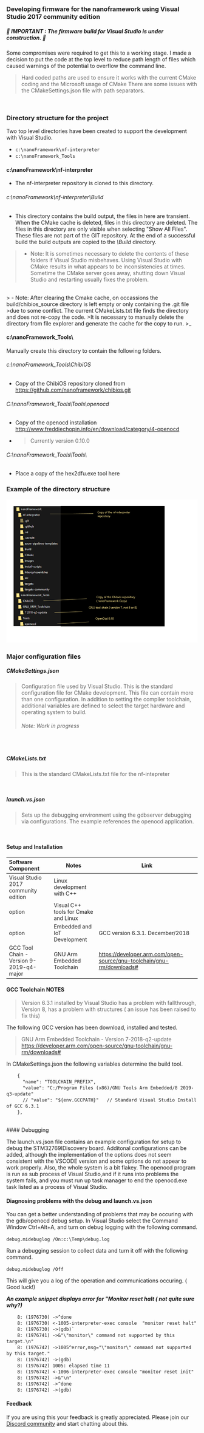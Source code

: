 ### Developing firmware for the nanoframework using Visual Studio 2017 community edition 

##### 🚧 IMPORTANT : The firmware build for Visual Studio is under construction. 🚧 
Some compromises were required to get this to a working stage.
I made a decision to put the code at the top level to reduce path length of files which caused warnings of the potential to overflow the command line.
>Hard coded paths are used to ensure it works with the current CMake coding and the Microsoft usage of CMake
>There are some issues with the CMakeSettings.json file with path separators.

<br>


### Directory structure for the project
Two top level directories have been created to support the development with Visual Studio.
* `c:\nanoFramework\nf-interpreter`
* `c:\nanoFramework_Tools`

#### c:\nanoFramework\nf-interpreter
- The nf-interpreter repository is cloned to this directory.
######  c:\nanoFramework\nf-interpreter\Build
- This directory contains the build output, the files in here are transient. When the CMake cache is deleted, files in this directory are deleted.
The files in this directory are only visible when selecting "Show All Files". These files are not part of the GIT repository.
At the end of a successful build the build outputs are copied to the *\Build* directory.

> - Note: It is sometimes necessary to delete the contents of these folders if Visual Studio misbehaves.
Using Visual Studio with CMake results in what appears to be inconsistencies at times.
Sometime the CMake server goes away, shutting down Visual Studio and restarting usually fixes the problem.
<br>
> - Note: After clearing the Cmake cache, on occassions the build/chibios_source directory is left empty or only containing the .git file
>due to some conflict. The current CMakeLists.txt file finds the directory and does not re-copy the code.
>It is necessary to manually delete the directory from file explorer and generate the cache for the copy to run.
>_

#### c:\nanoFramework_Tools\
 Manually create this directory to contain the following folders.
###### c:\nanoFramework_Tools\ChibiOS
+ Copy of the ChibiOS repository cloned from https://github.com/nanoframework/chibios.git

######  C:\nanoFramework_Tools\Tools\openocd
+ Copy of the openocd installation http://www.freddiechopin.info/en/download/category/4-openocd
+ > Currently version 0.10.0

###### C:\nanoFramework_Tools\Tools\
+ Place a copy of the hex2dfu.exe tool here



### Example of the directory structure

![](VSDevDirectoryStructure.png)


### Major configuration files

##### CMakeSettings.json
> Configuration file used by Visual Studio. This is the standard configuration file for CMake development.
> This file can contain more than one configuration. In addition to setting the compiler
> toolchain, additional variables are defined to select the target hardware and operating system to build.
>###### Note: Work in progress
<br>

##### CMakeLists.txt
> This is the standard CMakeLists.txt file for the nf-intepreter

<br>


##### launch.vs.json
> Sets up the debugging environment using the gdbserver debugging via configurations.
> The example references the openocd application.

<br>

#### Setup and Installation

| Software Component | Notes | Link |
|:-|---|---|
| Visual Studio 2017 community edition |Linux development with C++|
|option|Visual C++ tools for Cmake and Linux   
|option|Embedded and IoT Development|GCC version 6.3.1. December/2018
|GCC Tool Chain - Version 9-2019-q4-major|GNU Arm Embedded Toolchain|https://developer.arm.com/open-source/gnu-toolchain/gnu-rm/downloads#


#### GCC Toolchain NOTES
> Version 6.3.1 installed by Visual Studio has a problem with fallthrough, Version 8, has a problem with structures ( an issue has been raised to fix this)
 
The following GCC version has been download, installed and tested.
>    GNU Arm Embedded Toolchain - Version 7-2018-q2-update 
    https://developer.arm.com/open-source/gnu-toolchain/gnu-rm/downloads#

In CMakeSettings.json the following variables determine the build tool.

        {
          "name": "TOOLCHAIN_PREFIX",
          "value": "C:/Program Files (x86)/GNU Tools Arm Embedded/8 2019-q3-update"
          // "value": "${env.GCCPATH}"   // Standard Visual Studio Install of GCC 6.3.1 
        },

<br>
#### Debugging

The launch.vs.json file contains an example configuration for setup to debug the STM32769IDiscovery board. 
Additonal configurations can be added, although the implementation of the options does not seem consistent with
the VSCODE version and some options do not appear to work properly. 
Also, the whole system is a bit flakey. The openocd program is run as sub process of Visual Studio,and if it runs into problems the 
system fails, and you must run up task manager to end the openocd.exe task listed as a process of Visual Studio.


#### Diagnosing problems with the debug and launch.vs.json

You can get a better understanding of problems that may be occuring with the gdb/openocd debug setup.
In Visual Studio select the Command Window Ctrl+Alt+A, and turn on debug logging with the following command.

`debug.midebuglog /On:c:\Temp\debug.log`

Run a debugging session to collect data and turn it off with the following command.

`debug.midebuglog /Off`

This will give you a log of the operation and communications occuring. ( Good luck!)


__*An example snippet displays error for "Monitor reset halt ( not quite sure why?)*__

        8: (1976730) ->^done
        8: (1976730) <-1005-interpreter-exec console  "monitor reset halt"
        8: (1976730) ->(gdb)`
        8: (1976741) ->&"\"monitor\" command not supported by this target.\n"
        8: (1976742) ->1005^error,msg="\"monitor\" command not supported by this target."
        8: (1976742) ->(gdb)
        8: (1976742) 1005: elapsed time 11
        8: (1976742) <-1006-interpreter-exec console "monitor reset init"
        8: (1976742) ->&"\n"
        8: (1976742) ->^done
        8: (1976742) ->(gdb)

#### Feedback 

If you are using this your feedback is greatly appreciated. Please join our [Discord community](https://discord.gg/gCyBu8T) and start chatting about this.
